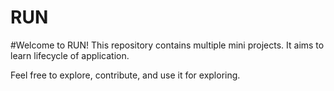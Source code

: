 # RUN
#Welcome to RUN! This repository contains multiple mini projects. It aims to learn lifecycle of application.

Feel free to explore, contribute, and use it for exploring.
